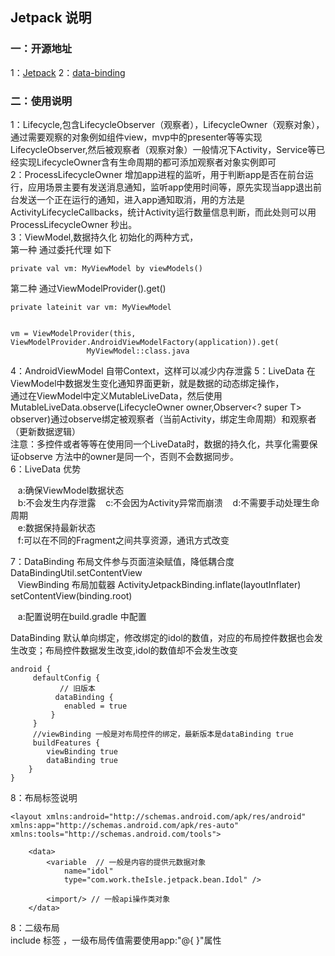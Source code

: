 ## Jetpack 说明

### 一：开源地址

1：[Jetpack](https://developer.android.com/jetpack?gclid=EAIaIQobChMIpKzMqdX_-AIVdBXUAR1vLA9GEAAYASAAEgJ9EvD_BwE&gclsrc=aw.ds)
2：[data-binding](https://developer.android.com/topic/libraries/data-binding/expressions)

### 二：使用说明

1：Lifecycle,包含LifecycleObserver（观察者），LifecycleOwner（观察对象），通过需要观察的对象例如组件view，mvp中的presenter等等实现LifecycleObserver,然后被观察者（观察对象）一般情况下Activity，Service等已经实现LifecycleOwner含有生命周期的都可添加观察者对象实例即可  
2：ProcessLifecycleOwner
增加app进程的监听，用于判断app是否在前台运行，应用场景主要有发送消息通知，监听app使用时间等，原先实现当app退出前台发送一个正在运行的通知，进入app通知取消，用的方法是ActivityLifecycleCallbacks，统计Activity运行数量信息判断，而此处则可以用ProcessLifecycleOwner
秒出。  
3：ViewModel,数据持久化 初始化的两种方式，  
第一种 通过委托代理 如下

```
private val vm: MyViewModel by viewModels()
```

第二种 通过ViewModelProvider().get()

```
private lateinit var vm: MyViewModel


vm = ViewModelProvider(this, ViewModelProvider.AndroidViewModelFactory(application)).get(
                 MyViewModel::class.java

```

4：AndroidViewModel 自带Context，这样可以减少内存泄露
5：LiveData 在ViewModel中数据发生变化通知界面更新，就是数据的动态绑定操作，  
通过在ViewModel中定义MutableLiveData，然后使用MutableLiveData.observe(LifecycleOwner owner,Observer<? super T> observer)通过observe绑定被观察者（当前Activity，绑定生命周期）和观察者（更新数据逻辑）  
注意：多控件或者等等在使用同一个LiveData时，数据的持久化，共享化需要保证observe 方法中的owner是同一个，否则不会数据同步。   
6：LiveData 优势  

&nbsp;&nbsp;&nbsp;a:确保ViewModel数据状态  
&nbsp;&nbsp;&nbsp;b:不会发生内存泄露 
&nbsp;&nbsp;&nbsp;c:不会因为Activity异常而崩溃
&nbsp;&nbsp;&nbsp;d:不需要手动处理生命周期  
&nbsp;&nbsp;&nbsp;e:数据保持最新状态  
&nbsp;&nbsp;&nbsp;f:可以在不同的Fragment之间共享资源，通讯方式改变  

7：DataBinding 布局文件参与页面渲染赋值，降低耦合度   DataBindingUtil.setContentView  
&nbsp;&nbsp;&nbsp;ViewBinding 布局加载器 ActivityJetpackBinding.inflate(layoutInflater)    setContentView(binding.root)
    
&nbsp;&nbsp;&nbsp;a:配置说明在build.gradle 中配置  

DataBinding 默认单向绑定，修改绑定的idol的数值，对应的布局控件数据也会发生改变；布局控件数据发生改变,idol的数值却不会发生改变
```
android {
     defaultConfig {
           // 旧版本
          dataBinding {
            enabled = true
         }
     }
     //viewBinding 一般是对布局控件的绑定，最新版本是dataBinding true
     buildFeatures {
        viewBinding true
        dataBinding true
    }
}
```
8：布局标签说明

```
<layout xmlns:android="http://schemas.android.com/apk/res/android"
xmlns:app="http://schemas.android.com/apk/res-auto"
xmlns:tools="http://schemas.android.com/tools">

    <data>
        <variable  // 一般是内容的提供元数据对象
            name="idol"
            type="com.work.theIsle.jetpack.bean.Idol" />
            
        <import/> // 一般api操作类对象
    </data>
```

8：二级布局  
include 标签 ，一级布局传值需要使用app:"@{  }"属性


